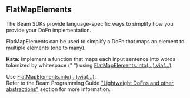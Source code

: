 <!--
  ~  Licensed to the Apache Software Foundation (ASF) under one
  ~  or more contributor license agreements.  See the NOTICE file
  ~  distributed with this work for additional information
  ~  regarding copyright ownership.  The ASF licenses this file
  ~  to you under the Apache License, Version 2.0 (the
  ~  "License"); you may not use this file except in compliance
  ~  with the License.  You may obtain a copy of the License at
  ~
  ~      http://www.apache.org/licenses/LICENSE-2.0
  ~
  ~  Unless required by applicable law or agreed to in writing, software
  ~  distributed under the License is distributed on an "AS IS" BASIS,
  ~  WITHOUT WARRANTIES OR CONDITIONS OF ANY KIND, either express or implied.
  ~  See the License for the specific language governing permissions and
  ~  limitations under the License.
  -->

FlatMapElements
---------------

The Beam SDKs provide language-specific ways to simplify how you provide your DoFn implementation.

FlatMapElements can be used to simplify a DoFn that maps an element to multiple elements (one to
many).

**Kata:** Implement a function that maps each input sentence into words tokenized by whitespace
(" ") using [FlatMapElements.into(...).via(...)](https://beam.apache.org/releases/javadoc/current/org/apache/beam/sdk/transforms/FlatMapElements.html).

<div class="hint">
  Use <a href="https://beam.apache.org/releases/javadoc/current/org/apache/beam/sdk/transforms/FlatMapElements.html">
  FlatMapElements.into(...).via(...)</a>.
</div>

<div class="hint">
  Refer to the Beam Programming Guide
  <a href="https://beam.apache.org/documentation/programming-guide/#lightweight-dofns">
    "Lightweight DoFns and other abstractions"</a> section for more information.
</div>
